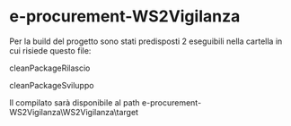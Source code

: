 # e-procurement-WS2Vigilanza
Per la build del progetto sono stati predisposti 2 eseguibili nella cartella in cui risiede questo file:

cleanPackageRilascio

cleanPackageSviluppo

Il compilato sarà disponibile al path e-procurement-WS2Vigilanza\WS2Vigilanza\target

